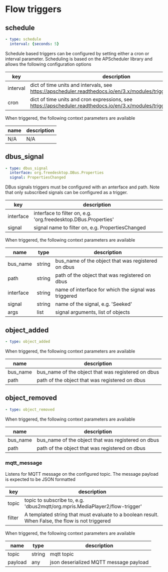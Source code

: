 # Flow triggers

## schedule

```yaml
- type: schedule
  interval: {seconds: 5}
```

Schedule based triggers can be configured by setting either a cron or interval parameter. Scheduling is based on the   APScheduler library and allows the following configuration options

| key | description  |
|------|-------------|
| interval | dict of time units and intervals, see <https://apscheduler.readthedocs.io/en/3.x/modules/triggers/interval.html>    |
| cron     | dict of time units and cron expressions, see <https://apscheduler.readthedocs.io/en/3.x/modules/triggers/cron.html> |

When triggered, the following context parameters are available

| name | description |
|------|-------------|
| N/A  | N/A         |

## dbus_signal

```yaml
- type: dbus_signal
  interface: org.freedesktop.DBus.Properties
  signal: PropertiesChanged
```

DBus signals triggers must be configured with an anterface and path. Note that only subscribed signals can be configured as a trigger.

| key | description  |
|------|-------------|
| interface | interface to filter on, e.g. 'org.freedesktop.DBus.Properties' |
| signal    | signal name to filter on, e.g. PropertiesChanged |

When triggered, the following context parameters are available

| name | type | description |
|------|------|-------------|
| bus_name  | string | bus_name of the object that was registered on dbus |
| path      | string | path of the object that was registered on dbus |
| interface | string | name of interface for which the signal was triggered |
| signal    | string | name of the signal, e.g. 'Seeked'
| args      | list   | signal arguments, list of objects |

## object_added

```yaml
- type: object_added
```

When triggered, the following context parameters are available

| name | description |
|------|-------------|
| bus_name | bus_name of the object that was registered on dbus |
| path     | path of the object that was registered on dbus |

## object_removed

```yaml
- type: object_removed
```

When triggered, the following context parameters are available

| name | description |
|------|-------------|
| bus_name | bus_name of the object that was registered on dbus |
| path     | path of the object that was registered on dbus |

### mqtt_message

Listens for MQTT message on the configured topic. The message payload is expected to be JSON formatted

| key | description  |
|------|-------------|
| topic     | topic to subscribe to, e.g. 'dbus2mqtt/org.mpris.MediaPlayer2/flow-trigger' |
| filter    | A templated string that must evaluate to a boolean result. When False, the flow is not triggered |

When triggered, the following context parameters are available

| name | type | description |
|------|------|-------------|
| topic     | string | mqtt topic |
| payload   | any | json deserialized MQTT message payload  |
